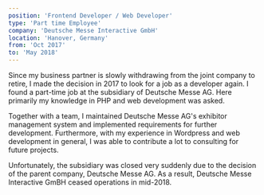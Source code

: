 ```yaml
---
position: 'Frontend Developer / Web Developer'
type: 'Part time Employee'
company: 'Deutsche Messe Interactive GmbH'
location: 'Hanover, Germany'
from: 'Oct 2017'
to: 'May 2018'
---
```

Since my business partner is slowly withdrawing from the joint company to retire, I made the decision in 2017 to look for a job as a developer again. I found a part-time job at the subsidiary of Deutsche Messe AG. Here primarily my knowledge in PHP and web development was asked.

Together with a team, I maintained Deutsche Messe AG's exhibitor management system and implemented requirements for further development. Furthermore, with my experience in Wordpress and web development in general, I was able to contribute a lot to consulting for future projects.

Unfortunately, the subsidiary was closed very suddenly due to the decision of the parent company, Deutsche Messe AG. As a result, Deutsche Messe Interactive GmBH ceased operations in mid-2018.
